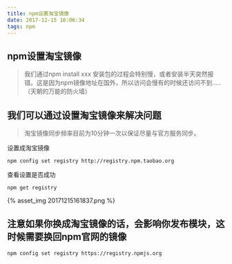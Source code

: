 ```yaml
---
title: npm设置淘宝镜像
date: 2017-12-15 16:06:34
tags: npm
---
```

## npm设置淘宝镜像

> 我们通过npm install xxx 安装包的过程会特别慢，或者安装半天突然报错。这是因为npm镜像地址在国外，所以访问会慢有的时候还访问不到.....（天朝的万能的防火墙）

## 我们可以通过设置淘宝镜像来解决问题

> 淘宝镜像同步频率目前为10分钟一次以保证尽量与官方服务同步。

设置成淘宝镜像

```
npm config set registry http://registry.npm.taobao.org
```

查看设置是否成功

```
npm get registry 
```
{% asset_img 20171215161837.png %}

## 注意如果你换成淘宝镜像的话，会影响你发布模块，这时候需要换回npm官网的镜像

```
npm config set registry https://registry.npmjs.org
```
